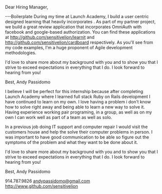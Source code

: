 Dear Hiring Manager,

<!-- ---Custom Section
I wanted to submit my resume and convey my interest in the Developer role found @ http://www.jobs4me.com/rails-developer. I've been a long time admirer of 37Signals. In fact, we used Basecamp extensively as part of our partner projects at Launch Academy! As you'll see based on my resume and through my code examples, the philosophies that Launch Academy have taught me are well aligned with the way in which 37Signals builds software.

Due to my previous position as an effective inside sales rep, I have a unique perspective on how a customer would use such a product. I'd love to share some specific thoughts I've had on some small interface tweaks that would make things easier for salespeople.
---End Custom Section -->

---Boilerplate
During my time at Launch Academy, I build a user  centric designed learning  that heavily incorporates . As part of my partner project, we build a great review  application that incorporates OmniAuth with facebook and google-based authorization. You can find these applications at http://github.com/sensitivelion/learnit and http://github.com/sensitivelion/cardboard respectively. As you'll see from my code examples, I'm a huge proponent of Agile development methodologies.

I'd love to share more about my background with you and to show you that I strive to exceed expectations in everything that I do. I look forward to hearing from you!

Best,
Andy Passidomo


I believe I will be perfect for this internship  because after completing Launch Academy  where I learned full stack Ruby on Rails development I have continued to learn on my own. I love having a problem i don't know how to solve right away and being able to learn a new way to solve it. Having experience working pair programing, in a group, as well as on my own I can work well as part of a team as well as solo.

In a previous job doing IT support and computer repair I would visit the customers house and help the solve their computer problems in person. I was important to have good communication to be able so figure out the symptoms of the problem and what they want to be done about it.

I'd love to share more about my background with you and to show you that I strive to exceed expectations in everything that I do. I look forward to hearing from you!

Best,
Andy Passidomo

914.787.9826
andypassidomo@gmail.com
http://www.github.com/sensitivelion
